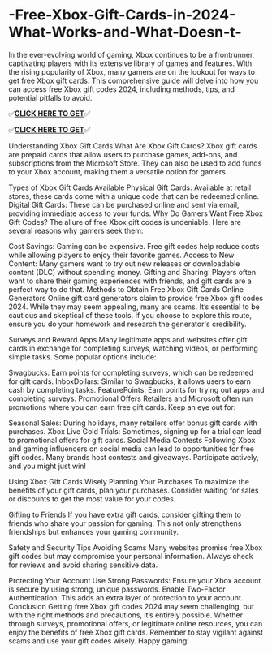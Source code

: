 # -Free-Xbox-Gift-Cards-in-2024-What-Works-and-What-Doesn-t-

In the ever-evolving world of gaming, Xbox continues to be a frontrunner, captivating players with its extensive library of games and features. With the rising popularity of Xbox, many gamers are on the lookout for ways to get free Xbox gift cards. This comprehensive guide will delve into how you can access free Xbox gift codes 2024, including methods, tips, and potential pitfalls to avoid.

✅**[CLICK HERE TO GET](https://usaofferzon.com/xbox)**✅


✅**[CLICK HERE TO GET](https://usaofferzon.com/giftcard)**✅

Understanding Xbox Gift Cards
What Are Xbox Gift Cards?
Xbox gift cards are prepaid cards that allow users to purchase games, add-ons, and subscriptions from the Microsoft Store. They can also be used to add funds to your Xbox account, making them a versatile option for gamers.

Types of Xbox Gift Cards Available
Physical Gift Cards: Available at retail stores, these cards come with a unique code that can be redeemed online.
Digital Gift Cards: These can be purchased online and sent via email, providing immediate access to your funds.
Why Do Gamers Want Free Xbox Gift Codes?
The allure of free Xbox gift codes is undeniable. Here are several reasons why gamers seek them:

Cost Savings: Gaming can be expensive. Free gift codes help reduce costs while allowing players to enjoy their favorite games.
Access to New Content: Many gamers want to try out new releases or downloadable content (DLC) without spending money.
Gifting and Sharing: Players often want to share their gaming experiences with friends, and gift cards are a perfect way to do that.
Methods to Obtain Free Xbox Gift Cards
Online Generators
Online gift card generators claim to provide free Xbox gift codes 2024. While they may seem appealing, many are scams. It’s essential to be cautious and skeptical of these tools. If you choose to explore this route, ensure you do your homework and research the generator's credibility.

Surveys and Reward Apps
Many legitimate apps and websites offer gift cards in exchange for completing surveys, watching videos, or performing simple tasks. Some popular options include:

Swagbucks: Earn points for completing surveys, which can be redeemed for gift cards.
InboxDollars: Similar to Swagbucks, it allows users to earn cash by completing tasks.
FeaturePoints: Earn points for trying out apps and completing surveys.
Promotional Offers
Retailers and Microsoft often run promotions where you can earn free gift cards. Keep an eye out for:

Seasonal Sales: During holidays, many retailers offer bonus gift cards with purchases.
Xbox Live Gold Trials: Sometimes, signing up for a trial can lead to promotional offers for gift cards.
Social Media Contests
Following Xbox and gaming influencers on social media can lead to opportunities for free gift codes. Many brands host contests and giveaways. Participate actively, and you might just win!

Using Xbox Gift Cards Wisely
Planning Your Purchases
To maximize the benefits of your gift cards, plan your purchases. Consider waiting for sales or discounts to get the most value for your codes.

Gifting to Friends
If you have extra gift cards, consider gifting them to friends who share your passion for gaming. This not only strengthens friendships but enhances your gaming community.

Safety and Security Tips
Avoiding Scams
Many websites promise free Xbox gift codes but may compromise your personal information. Always check for reviews and avoid sharing sensitive data.

Protecting Your Account
Use Strong Passwords: Ensure your Xbox account is secure by using strong, unique passwords.
Enable Two-Factor Authentication: This adds an extra layer of protection to your account.
Conclusion
Getting free Xbox gift codes 2024 may seem challenging, but with the right methods and precautions, it’s entirely possible. Whether through surveys, promotional offers, or legitimate online resources, you can enjoy the benefits of free Xbox gift cards. Remember to stay vigilant against scams and use your gift codes wisely. Happy gaming!
